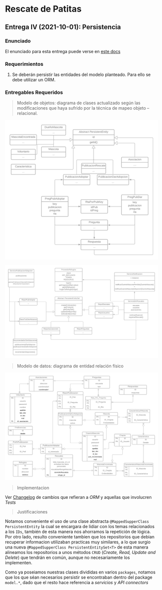 # Rescate de Patitas

## Entrega IV (2021-10-01): Persistencia

### Enunciado

El enunciado para esta entrega puede verse en [este docs](https://docs.google.com/document/d/e/2PACX-1vRvFTDJ2FMiWZR7jHuhYcZatwLPLP5Xj8yEmv17ArmJbW4TNI6arvpi1X7DSmUEcAswwBBB82O0KT2V/pub)

### Requerimientos

1. Se deberán persistir las entidades del modelo planteado. Para ello se debe utilizar un ORM. 

### Entregables Requeridos

> Modelo de objetos: diagrama de clases actualizado según las modificaciones que haya sufrido por  la técnica de mapeo objeto – relacional. 

![Requerimiento 1 | 2](images/04-entrega/01-2-req.png)

![Requerimiento 1 | 1](images/04-entrega/01-1-req.png)

> Modelo de datos: diagrama de entidad relación físico

![Requerimiento 2](images/04-entrega/02-req.png)

> Implementacion

Ver [Changelog](./CHANGELOG.md) de cambios que refieran a _ORM_ y aquellas que involucren _Tests_

> Justificaciones

Notamos conveniente el uso de una clase abstracta `@MappedSupperClass PersistentEntity` la cual se encargara de lidiar con los temas relacionados a los `IDs`, también de esta manera nos ahorramos la repetición de lógica. Por otro lado, resulto conveniente tambien que los repositorios que debian recuperar informacion utilizaban practicas muy similares, a lo que surgio una nueva `@MappedSupperClass PersistentEntitySet<T>` de esta manera alineamos los repositorios a unos métodos `CRUD` (_Create, Read, Update and Delete_)  que tendrán en común, aunque no necesariamente los implementen.

Como ya poseiamos nuestras clases divididas en varios `packages`, notamos que los que séan necesarios persistir se encontraban dentro del package `model.*`, dado que el resto hace referencia a _servicios_ y _API connectors_


